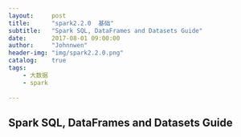 ```yaml
---
layout:     post
title:      "spark2.2.0  基础"
subtitle:   "Spark SQL, DataFrames and Datasets Guide"
date:       2017-08-01 09:00:00
author:     "Johnnwen"
header-img: "img/spark2.2.0.png"
catalog:    true
tags:
    - 大数据
    - spark  
    
---
```


## Spark SQL, DataFrames and Datasets Guide

